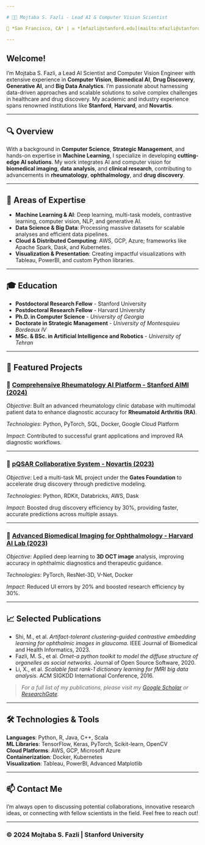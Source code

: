 ```yaml
---

# 👨‍🔬 Mojtaba S. Fazli - Lead AI & Computer Vision Scientist

📍 *San Francisco, CA* | ✉️ *[mfazli@stanford.edu](mailto:mfazli@stanford.edu)* | 🌐 *[Personal Website](https://web.stanford.edu/~mfazli/)* | 🖇️ *[LinkedIn](https://www.linkedin.com/in/mojtabafazli/)*

---
```


## Welcome!

I’m Mojtaba S. Fazli, a Lead AI Scientist and Computer Vision Engineer with extensive experience in **Computer Vision**, **Biomedical AI**, **Drug Discovery**, **Generative AI**, and **Big Data Analytics**. I’m passionate about harnessing data-driven approaches and scalable solutions to solve complex challenges in healthcare and drug discovery. My academic and industry experience spans renowned institutions like **Stanford**, **Harvard**, and **Novartis**.

---

## 🔍 Overview

With a background in **Computer Science**, **Strategic Management**, and hands-on expertise in **Machine Learning**, I specialize in developing **cutting-edge AI solutions**. My work integrates AI and computer vision for **biomedical imaging**, **data analysis**, and **clinical research**, contributing to advancements in **rheumatology**, **ophthalmology**, and **drug discovery**.

---

## 📂 Areas of Expertise

- **Machine Learning & AI**: Deep learning, multi-task models, contrastive learning, computer vision, NLP, and generative AI.
- **Data Science & Big Data**: Processing massive datasets for scalable analyses and efficient data pipelines.
- **Cloud & Distributed Computing**: AWS, GCP, Azure; frameworks like Apache Spark, Dask, and Kubernetes.
- **Visualization & Presentation**: Creating impactful visualizations with Tableau, PowerBI, and custom Python libraries.

---

## 🎓 Education

- **Postdoctoral Research Fellow** - Stanford University
- **Postdoctoral Research Fellow** - Harvard University
- **Ph.D. in Computer Science** - *University of Georgia*  
- **Doctorate in Strategic Management** - *University of Montesquieu Bordeaux IV*  
- **MSc. & BSc. in Artificial Intelligence and Robotics** - *University of Tehran*  

---

## 🌟 Featured Projects

### 🏥 [Comprehensive Rheumatology AI Platform - Stanford AIMI (2024)](https://web.stanford.edu/~mfazli/)

*Objective*: Built an advanced rheumatology clinic database with multimodal patient data to enhance diagnostic accuracy for **Rheumatoid Arthritis (RA)**.

*Technologies*: Python, PyTorch, SQL, Docker, Google Cloud Platform

*Impact*: Contributed to successful grant applications and improved RA diagnostic workflows.

---

### 💊 [pQSAR Collaborative System - Novartis (2023)](https://ophai.hms.harvard.edu/team/mojtaba-fazli-phd/)

*Objective*: Led a multi-task ML project under the **Gates Foundation** to accelerate drug discovery through predictive modeling.

*Technologies*: Python, RDKit, Databricks, AWS, Dask

*Impact*: Boosted drug discovery efficiency by 30%, providing faster, accurate predictions across multiple assays.

---

### 🧠 [Advanced Biomedical Imaging for Ophthalmology - Harvard AI Lab (2023)](https://scholar.google.com/citations?user=yourGoogleScholarID)

*Objective*: Applied deep learning to **3D OCT image** analysis, improving accuracy in ophthalmic diagnostics and therapeutic guidance.

*Technologies*: PyTorch, ResNet-3D, V-Net, Docker

*Impact*: Reduced UI errors by 20% and boosted research efficiency by 30%.

---

## 📈 Selected Publications

- Shi, M., et al. *Artifact-tolerant clustering-guided contrastive embedding learning for ophthalmic images in glaucoma.* IEEE Journal of Biomedical and Health Informatics, 2023.
- Fazli, M. S., et al. *Ornet-a python toolkit to model the diffuse structure of organelles as social networks.* Journal of Open Source Software, 2020.
- Li, X., et al. *Scalable fast rank-1 dictionary learning for fMRI big data analysis.* ACM SIGKDD International Conference, 2016.

> *For a full list of my publications, please visit my [Google Scholar](https://scholar.google.com/citations?user=yourGoogleScholarID) or [ResearchGate](https://www.researchgate.net/profile/Mojtaba-S-Fazli).*


---

## 🛠️ Technologies & Tools

**Languages**: Python, R, Java, C++, Scala  
**ML Libraries**: TensorFlow, Keras, PyTorch, Scikit-learn, OpenCV  
**Cloud Platforms**: AWS, GCP, Microsoft Azure  
**Containerization**: Docker, Kubernetes  
**Visualization**: Tableau, PowerBI, Advanced Matplotlib  

---

## 📫 Contact Me

I’m always open to discussing potential collaborations, innovative research ideas, or connecting with fellow scientists in the field. Feel free to reach out!

---

### © 2024 Mojtaba S. Fazli | Stanford University
